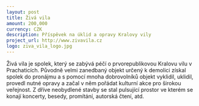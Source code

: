 ```yaml
---
layout: post
title: Živá vila
amount: 200,000
currency: CZK
description: Příspěvek na úklid a opravy Kralovy vily
project_url: http://www.zivavila.cz
logo: ziva_vila_logo.jpg
---
```


Živá vila je spolek, který se zabývá péčí o prvorepublikovou Kralovu vilu v Prachaticích. Původně velmi zanedbaný objekt určený k demolici získal spolek do pronájmu a s pomocí mnoha dobrovolníků objekt vyklidil, uklidil, provedl nutné opravy a začal v něm pořádat kulturní akce pro širokou veřejnost. Z dříve neobydlené stavby se stal pulsující prostor ve kterém se konají koncerty, besedy, promítání, autorská čtení, atd.
